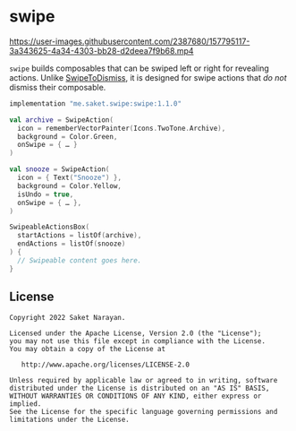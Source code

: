 # swipe

https://user-images.githubusercontent.com/2387680/157795117-3a343625-4a34-4303-bb28-d2deea7f9b68.mp4

`swipe` builds composables that can be swiped left or right for revealing actions. Unlike [SwipeToDismiss](https://developer.android.com/reference/kotlin/androidx/compose/material/package-summary#SwipeToDismiss(androidx.compose.material.DismissState,androidx.compose.ui.Modifier,kotlin.collections.Set,kotlin.Function1,kotlin.Function1,kotlin.Function1)), it is designed for swipe actions that _do not_ dismiss their composable.

```groovy
implementation "me.saket.swipe:swipe:1.1.0"
```

```kotlin
val archive = SwipeAction(
  icon = rememberVectorPainter(Icons.TwoTone.Archive),
  background = Color.Green,
  onSwipe = { … }
)

val snooze = SwipeAction(
  icon = { Text("Snooze") },
  background = Color.Yellow,
  isUndo = true,
  onSwipe = { … },
)

SwipeableActionsBox(
  startActions = listOf(archive),
  endActions = listOf(snooze)
) {
  // Swipeable content goes here.
}
```

## License

```
Copyright 2022 Saket Narayan.

Licensed under the Apache License, Version 2.0 (the "License");
you may not use this file except in compliance with the License.
You may obtain a copy of the License at

   http://www.apache.org/licenses/LICENSE-2.0

Unless required by applicable law or agreed to in writing, software
distributed under the License is distributed on an "AS IS" BASIS,
WITHOUT WARRANTIES OR CONDITIONS OF ANY KIND, either express or implied.
See the License for the specific language governing permissions and
limitations under the License.
```
